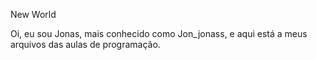 New World

Oi, eu sou Jonas, mais conhecido como Jon_jonass, e aqui está a meus arquivos das aulas de programação.

